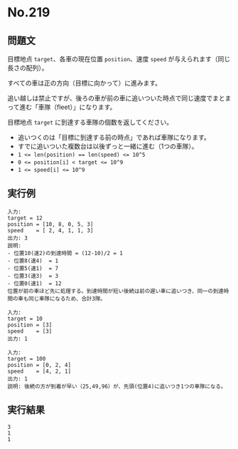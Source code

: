 # No.219

## 問題文

目標地点 `target`、各車の現在位置 `position`、速度 `speed` が与えられます（同じ長さの配列）。

すべての車は正の方向（目標に向かって）に進みます。

追い越しは禁止ですが、後ろの車が前の車に追いついた時点で同じ速度でまとまって進む「車隊（fleet）」になります。

目標地点 `target` に到達する車隊の個数を返してください。

* 追いつくのは「目標に到達する前の時点」であれば車隊になります。
* すでに追いついた複数台は以後ずっと一緒に進む（1つの車隊）。
* `1 <= len(position) == len(speed) <= 10^5`
* `0 <= position[i] < target <= 10^9`
* `1 <= speed[i] <= 10^9`

## 実行例

```
入力:
target = 12
position = [10, 8, 0, 5, 3]
speed    = [ 2, 4, 1, 1, 3]
出力: 3
説明:
- 位置10(速2)の到達時間 = (12-10)/2 = 1
- 位置8(速4)  = 1
- 位置5(速1)  = 7
- 位置3(速3)  = 3
- 位置0(速1)  = 12
位置が前の車ほど先に処理する。到達時間が短い後続は前の遅い車に追いつき、同一の到達時間の車も同じ車隊になるため、合計3隊。

入力:
target = 10
position = [3]
speed    = [3]
出力: 1

入力:
target = 100
position = [0, 2, 4]
speed    = [4, 2, 1]
出力: 1
説明: 後続の方が到着が早い（25,49,96）が、先頭(位置4)に追いつき1つの車隊になる。
```

## 実行結果

```
3
1
1
```
